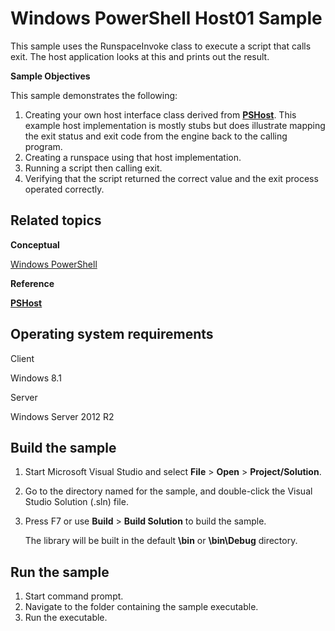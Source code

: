 Windows PowerShell Host01 Sample
================================

This sample uses the RunspaceInvoke class to execute a script that calls exit. The host application looks at this and prints out the result.

**Sample Objectives**

This sample demonstrates the following:

1.  Creating your own host interface class derived from [**PSHost**](http://msdn.microsoft.com/en-us/library/windows/desktop/ms572439). This example host implementation is mostly stubs but does illustrate mapping the exit status and exit code from the engine back to the calling program.
2.  Creating a runspace using that host implementation.
3.  Running a script then calling exit.
4.  Verifying that the script returned the correct value and the exit process operated correctly.

Related topics
--------------

**Conceptual**

[Windows PowerShell](http://go.microsoft.com/fwlink/p/?linkid=178145)

**Reference**

[**PSHost**](http://msdn.microsoft.com/en-us/library/windows/desktop/ms572439)

Operating system requirements
-----------------------------

Client

Windows 8.1

Server

Windows Server 2012 R2

Build the sample
----------------

1.  Start Microsoft Visual Studio and select **File** \> **Open** \> **Project/Solution**.
2.  Go to the directory named for the sample, and double-click the Visual Studio Solution (.sln) file.
3.  Press F7 or use **Build** \> **Build Solution** to build the sample.

    The library will be built in the default **\\bin** or **\\bin\\Debug** directory.

Run the sample
--------------

1.  Start command prompt.
2.  Navigate to the folder containing the sample executable.
3.  Run the executable.

